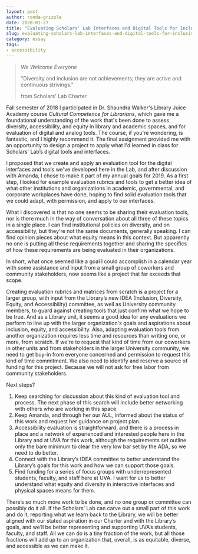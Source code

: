 ```yaml
---
layout: post
author: ronda-grizzle
date: 2020-01-27
title: "Evaluating Scholars' Lab Interfaces and Digital Tools for Inclusivity, Accessibility, and Equity"
slug: evaluating-scholars-lab-interfaces-and-digital-tools-for-inclusivity-accessibility-and-equity
category: essay
tags:
- accessibility
---
```


> *We Welcome Everyone*
>
> "Diversity and inclusion are not achievements; they are active and continuous strivings."
>
> from Scholars' Lab Charter

Fall semester of 2018 I participated in Dr. Shaundra Walker's Library Juice Academy course *Cultural Competence for Librarians*, which gave me a foundational understanding of the work that's been done to assess diversity, accessibility, and equity in library and academic spaces, and for evaluation of digital and analog tools. The course, if you're wondering, is fantastic, and I highly recommend it. The final assignment provided me with an opportunity to design a project to apply what I'd learned in class for Scholars' Lab’s digital tools and interfaces.

I proposed that we create and apply an evaluation tool for the digital interfaces and tools we've developed here in the Lab, and after discussion with Amanda, I chose to make it part of my annual goals for 2019. As a first step, I looked for example evaluation rubrics and tools to get a better idea of what other institutions and organizations in academic, governmental, and corporate workplaces have done, hoping to find solid evaluation tools that we could adapt, with permission, and apply to our interfaces.

What I discovered is that no one seems to be sharing their evaluation tools, nor is there much in the way of conversation about all three of these topics in a single place. I can find institutional policies on diversity, and on accessibility, but they're not the same documents, generally speaking. I can find opinion pieces about what equity means in this context. But apparently no one is putting all these requirements together and sharing the specifics of how these requirements are being evaluated in their organizations.

In short, what once seemed like a goal I could accomplish in a calendar year with some assistance and input from a small group of coworkers and community stakeholders, now seems like a project that far exceeds that scope.

Creating evaluation rubrics and matrices from scratch is a project for a larger group, with input from the Library’s new IDEA (Inclusion, Diversity, Equity, and Accessibility) committee, as well as University community members, to guard against creating tools that just confirm what we hope to be true. And as a Library unit, it seems a good idea for any evaluations we perform to line up with the larger organization's goals and aspirations about inclusion, equity, and accessibility. Also, adapting evaluation tools from another organization requires less time and resources than writing one, or more, from scratch. If we're to request that kind of time from our coworkers in other units and from stakeholders in the larger University community, we need to get buy-in from everyone concerned and permission to request this kind of time commitment. We also need to identify and reserve a source of funding for this project. Because we will not ask for free labor from community stakeholders.

Next steps?
1. Keep searching for discussion about this kind of evaluation tool and process. The next phase of this search will include better networking with others who are working in this space.
2. Keep Amanda, and through her our AUL, informed about the status of this work and request her guidance on project plan.
3. Accessibility evaluation is straightforward, and there is a process in place and a network of experienced and interested people here in the Library and at UVA for this work, although the requirements set outline only the bare minimum to clear the very low bar set by the ADA, so we need to do better.
4. Connect with the Library’s IDEA committee to better understand the Library’s goals for this work and how we can support those goals.
5. Find funding for a series of focus groups with underrepresented students, faculty, and staff here at UVA. I want for us to better understand what equity and diversity in interactive interfaces and physical spaces means for them.
 
There’s so much more work to be done, and no one group or committee can possibly do it all. If the Scholars’ Lab can carve out a small part of this work and do it, reporting what we learn back to the Library, we will be better aligned with our stated aspiration in our Charter and with the Library’s goals, and we’ll be better representing and supporting UVA’s students, faculty, and staff. All we can do is a tiny fraction of the work, but all those fractions will add up to an organization that, overall, is as equitable, diverse, and accessible as we can make it.



